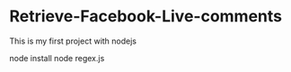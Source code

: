 # Retrieve-Facebook-Live-comments
This is my first project with nodejs 

node install
node regex.js 
